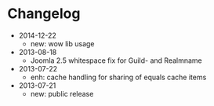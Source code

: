 # Changelog

- 2014-12-22 
  - new: wow lib usage
- 2013-08-18 
  - Joomla 2.5 whitespace fix for Guild- and Realmname
- 2013-07-22 
  - enh: cache handling for sharing of equals cache items
- 2013-07-21 
  - new: public release

